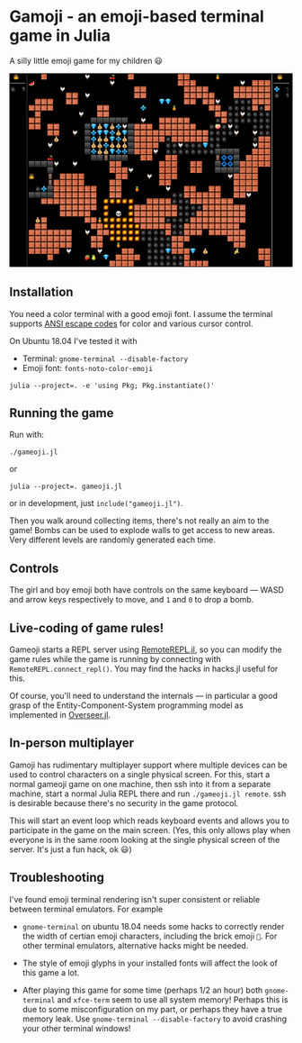 # Gamoji - an emoji-based terminal game in Julia

A silly little emoji game for my children 😃

![screenshot](docs/screenshot.png)

## Installation

You need a color terminal with a good emoji font.  I assume the terminal
supports [ANSI escape codes](https://en.wikipedia.org/wiki/ANSI_escape_code)
for color and various cursor control.

On Ubuntu 18.04 I've tested it with

* Terminal: `gnome-terminal --disable-factory`
* Emoji font: `fonts-noto-color-emoji`

```
julia --project=. -e 'using Pkg; Pkg.instantiate()'
```

## Running the game

Run with:

```
./gameoji.jl
```

or

```
julia --project=. gameoji.jl
```

or in development, just `include("gameoji.jl")`.

Then you walk around collecting items, there's not really an aim to the game!
Bombs can be used to explode walls to get access to new areas. Very different
levels are randomly generated each time.

## Controls

The girl and boy emoji both have controls on the same keyboard — WASD and arrow
keys respectively to move, and `1` and `0` to drop a bomb.

## Live-coding of game rules!

Gameoji starts a REPL server using
[RemoteREPL.jl](https://github.com/c42f/RemoteREPL.jl), so you can modify the
game rules while the game is running by connecting with
`RemoteREPL.connect_repl()`. You may find the hacks in hacks.jl useful for
this.

Of course, you'll need to understand the internals — in particular a good grasp
of the Entity-Component-System programming model as implemented in
[Overseer.jl](https://github.com/louisponet/Overseer.jl).

## In-person multiplayer

Gamoji has rudimentary multiplayer support where multiple devices can be used
to control characters on a single physical screen. For this, start a normal
gameoji game on one machine, then ssh into it from a separate machine, start a
normal Julia REPL there and run `./gameoji.jl remote`. ssh is desirable because
there's no security in the game protocol.

This will start an event loop which reads keyboard events and allows you to
participate in the game on the main screen. (Yes, this only allows play when
everyone is in the same room looking at the single physical screen of the
server. It's just a fun hack, ok 😃)

## Troubleshooting

I've found emoji terminal rendering isn't super consistent or reliable between
terminal emulators.  For example

* `gnome-terminal` on ubuntu 18.04 needs some hacks to correctly render the width
  of certian emoji characters, including the brick emoji `🧱`. For other
  terminal emulators, alternative hacks might be needed.
* The style of emoji glyphs in your installed fonts will affect the look of
  this game a lot.

* After playing this game for some time (perhaps 1/2 an hour) both
  `gnome-terminal` and `xfce-term` seem to use all system memory! Perhaps this
  is due to some misconfiguration on my part, or perhaps they have a true
  memory leak.  Use `gnome-terminal --disable-factory` to avoid crashing your
  other terminal windows!
